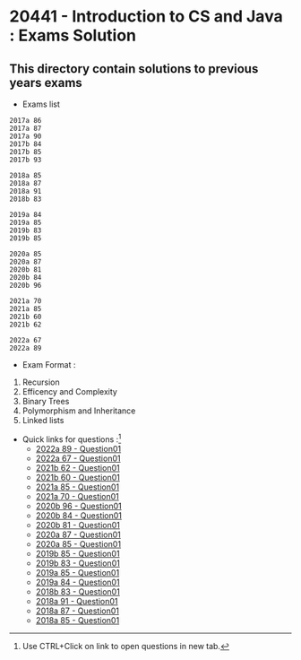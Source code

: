 # 20441 - Introduction to CS and Java : Exams Solution

## This directory contain solutions to previous years exams

* Exams list
```
2017a 86
2017a 87
2017a 90
2017b 84
2017b 85
2017b 93

2018a 85
2018a 87
2018a 91
2018b 83

2019a 84
2019a 85
2019b 83
2019b 85

2020a 85
2020a 87
2020b 81
2020b 84
2020b 96

2021a 70
2021a 85
2021b 60
2021b 62

2022a 67
2022a 89
```

* Exam Format :
<ol>
    <li>Recursion</li>
    <li>Efficency and Complexity</li>
    <li>Binary Trees</li>
    <li>Polymorphism and Inheritance</li>
    <li>Linked lists</li>
</ol>


* Quick links for questions :[^1]
    - [2022a 89 - Question01]()
    - [2022a 67 - Question01]()
    - [2021b 62 - Question01]()
    - [2021b 60 - Question01]()
    - [2021a 85 - Question01](/Exams/Questions/2021a85-Question01.png)
    - [2021a 70 - Question01](/Exams/Questions/2021a70-Question01.png)
    - [2020b 96 - Question01]()
    - [2020b 84 - Question01]()
    - [2020b 81 - Question01]()
    - [2020a 87 - Question01]()
    - [2020a 85 - Question01]()
    - [2019b 85 - Question01]()
    - [2019b 83 - Question01](/Exams/Questions/2019b83-Question01.png)
    - [2019a 85 - Question01]()
    - [2019a 84 - Question01]()
    - [2018b 83 - Question01]()
    - [2018a 91 - Question01]()
    - [2018a 87 - Question01]()
    - [2018a 85 - Question01]()

[^1]: Use CTRL+Click on link to open questions in new tab.